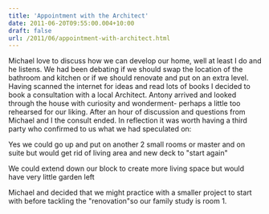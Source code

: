```yaml
---
title: 'Appointment with the Architect'
date: 2011-06-20T09:55:00.004+10:00
draft: false
url: /2011/06/appointment-with-architect.html
---
```


Michael love to discuss how we can develop our home, well at least I do and he listens. We had been debating if we should swap the location of the bathroom and kitchen or if we should renovate and put on an extra level. Having scanned the internet for ideas and read lots of books I decided to book a consultation with a local Architect. Antony arrived and looked through the house with curiosity and wonderment- perhaps a little too rehearsed for our liking. After an hour of discussion and questions from Michael and I the consult ended. In reflection it was worth having a third party who confirmed to us what we had speculated on:

  

Yes we could go up and put on another 2 small rooms or master and on suite but would get rid of living area and new deck to "start again"

We could extend down our block to create more living space but would have very little garden left

  

Michael and decided that we might practice with a smaller project to start with before tackling the "renovation"so our family study is room 1.